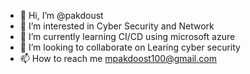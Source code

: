 - 👋 Hi, I’m @pakdoust
- 👀 I’m interested in Cyber Security and Network
- 🌱 I’m currently learning CI/CD using microsoft azure
- 💞️ I’m looking to collaborate on Learing cyber security
- 📫 How to reach me mpakdoost100@gmail.com

<!---
pakdoust/pakdoust is a ✨ special ✨ repository because its `README.md` (this file) appears on your GitHub profile.
You can click the Preview link to take a look at your changes.
--->
